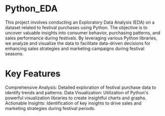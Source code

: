 # Python_EDA
This project involves conducting an Exploratory Data Analysis (EDA) on a dataset related to festival purchases using Python. The objective is to uncover valuable insights into consumer behavior, purchasing patterns, and sales performance during festivals. By leveraging various Python libraries, we analyze and visualize the data to facilitate data-driven decisions for enhancing sales strategies and marketing campaigns during festival seasons.

# Key Features
 Comprehensive Analysis: Detailed exploration of festival purchase data to identify trends and patterns.
 Data Visualization: Utilization of Python's powerful visualization libraries to create insightful charts and graphs.
 Actionable Insights: Identification of key insights to drive sales and marketing strategies during festival periods.
